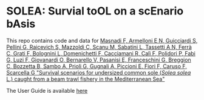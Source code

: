 # SOLEA: Survial toOL on a scEnario bAsis

This repo contains code and data for [Masnadi F, Armelloni E N, Guicciardi S, Pellini G, Raicevich S, Mazzoldi C, Scanu M, Sabatini L, Tassetti A N, Ferrà C, Grati F, Bolognini L, Domenichetti F, Cacciamani R, Calì F, Polidori P, Fabi G, Luzi F, Giovanardi O, Bernarello V, Pasanisi E, Franceschini G, Breggion C, Bozzetta B, Sambo A, Prioli G, Gugnali A, Piccioni E, Fiori F, Caruso F, Scarcella G "Survival scenarios for undersized common sole (*Solea solea* L.) caught from a beam trawl fishery in the Mediterranean Sea"](https://github.com/EnricoNArmelloni/SOLEA)

The User Guide is available [here](https://enriconarmelloni.github.io/SOLEA/)

